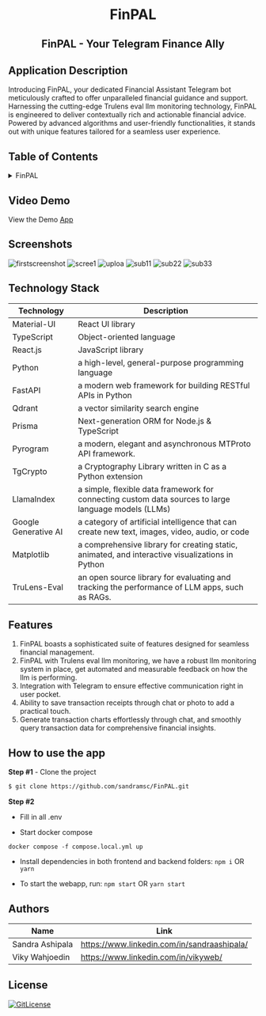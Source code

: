 <!-- PROJECT TITLE -->
  <h1 align="center">FinPAL</h1>
 <h2 2 align="center">
   FinPAL - Your Telegram Finance Ally
    <br />
    </h2>

## Application Description

Introducing FinPAL, your dedicated Financial Assistant Telegram bot meticulously crafted to offer unparalleled financial guidance and support. Harnessing the cutting-edge Trulens eval llm monitoring technology, FinPAL is engineered to deliver contextually rich and actionable financial advice. Powered by advanced algorithms and user-friendly functionalities, it stands out with unique features tailored for a seamless user experience.

## Table of Contents

<details>
<summary>FinPAL</summary>

- [Application Description](#application-description)
- [Table of Contents](#table-of-contents)
- [Project Demo](#demo)
- [Screenshots](#screenshots)
- [Technology Stack](#technology-stack)
- [Features](#features)
- [Collaborators](#collaborators)
- [References](#references)
- [License](#license)

</details>

## Video Demo

View the Demo [App](https://finpal.vercel.app/)

## Screenshots
![firstscreenshot](https://github.com/sandramsc/FinPAL/assets/19821445/e2b1222f-7cc9-4526-91a8-367ed0ca7282)
![scree1](https://github.com/sandramsc/FinPAL/assets/19821445/6320686d-c98c-4db4-b892-e1654091bf4d)
![uploa](https://github.com/sandramsc/FinPAL/assets/19821445/729e52e5-796a-49d5-8b5e-b42cdfcf9d25)
![sub11](https://github.com/sandramsc/FinPAL/assets/19821445/1028af3b-7a60-4e77-9f84-92c131c55200)
![sub22](https://github.com/sandramsc/FinPAL/assets/19821445/66b51c38-64c3-49b9-aae5-66906711e063)
![sub33](https://github.com/sandramsc/FinPAL/assets/19821445/82f2c756-0919-450c-82c2-8523e5099277)
## Technology Stack

| Technology  | Description              |
| ----------- | ------------------------ |
| Material-UI | React UI library         |
| TypeScript  | Object-oriented language |
| React.js    | JavaScript library       |
| Python      | a high-level, general-purpose programming language             |
| FastAPI | a modern web framework for building RESTful APIs in Python        |
| Qdrant  | a vector similarity search engine |
| Prisma    | Next-generation ORM for Node.js & TypeScript      |
| Pyrogram      | a modern, elegant and asynchronous MTProto API framework.              |
| TgCrypto | a Cryptography Library written in C as a Python extension         |
| LlamaIndex  | a simple, flexible data framework for connecting custom data sources to large language models (LLMs) |
| Google Generative AI    | a category of artificial intelligence that can create new text, images, video, audio, or code       |
| Matplotlib      | a comprehensive library for creating static, animated, and interactive visualizations in Python              |
| TruLens-Eval | an open source library for evaluating and tracking the performance of LLM apps, such as RAGs.        |


## Features

1. FinPAL boasts a sophisticated suite of features designed for seamless financial management.
2. FinPAL with Trulens eval llm monitoring, we have a robust llm monitoring system in place, get automated and measurable feedback on how the llm is performing.
3. Integration with Telegram to ensure effective communication right in user pocket.
4. Ability to save transaction receipts through chat or photo to add a practical touch. 
5. Generate transaction charts effortlessly through chat, and smoothly query transaction data for comprehensive financial insights.

## How to use the app

**Step #1** - Clone the project

```bash
$ git clone https://github.com/sandramsc/FinPAL.git
```

**Step #2**

- Fill in all .env

- Start docker compose

```
docker compose -f compose.local.yml up
```

- Install dependencies in both frontend and backend folders: `npm i` OR `yarn`

- To start the webapp, run: `npm start` OR `yarn start`

## Authors

| Name            | Link                                        |
| --------------- | ------------------------------------------- |
| Sandra Ashipala | https://www.linkedin.com/in/sandraashipala/ |
| Viky Wahjoedin  | https://www.linkedin.com/in/vikyweb/        |

## License

[![GitLicense](https://img.shields.io/badge/License-MIT-lime.svg)](https://github.com/sandramsc/FinPAL/blob/master/LICENSE.md)

